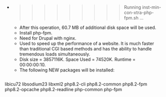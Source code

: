 * >>>>>>>>> Running inst-min-con-xtra-php-fpm.sh ...
  * After this operation, 60.7 MB of additional disk space will be used.
  * Install php-fpm.
  * Need for Drupal with nginx.
  * Used to speed up the performance of a website. It is much faster than traditional CGI based methods and has the ability to handle tremendous loads simultaneously.
  * Disk size = 3857116K. Space Used = 74520K. Runtime = 00:00:00:10.
  * The following NEW packages will be installed:
  ```bash
libicu72 libsodium23 libxml2 php8.2-cli php8.2-common
php8.2-fpm php8.2-opcache php8.2-readline php-common php-fpm
  ```
